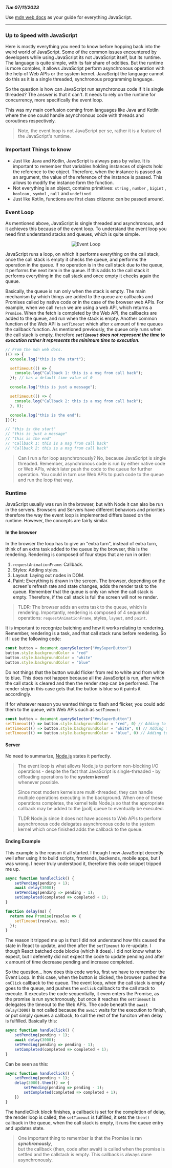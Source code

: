 ***Tue 07/11/2023*** 

Use [mdn web docs](https://developer.mozilla.org/en-US/docs/Web/JavaScript) as your
guide for everything JavaScript.
___
### Up to Speed with JavaScript
Here is mostly everything you need to know before hopping back into the weird 
world of JavaScript. Some of the common issues encountered by developers while 
using JavaScript its not JavaScript itself, but its runtime. The language is quite simple, with its 
fair share of oddities. But the runtime is more complex, it allows JavaScript perform 
asynchronous operation with the help of Web APIs or the system kernel. 
JavaScript the language cannot do this as it is a single threaded, synchronous programming language.

So the question is how can JavaScript run asynchronous code if it is single threaded? The 
answer is that it can't. It needs to rely on the runtime for concurrency, more specifically the event loop.

This was my main confusion coming from languages like Java and Kotlin
where the one could handle asynchronous code with threads and coroutines respectively.

> Note, the event loop is not JavaScript per se, rather it is a feature of the JavaScript's runtime.

### Important Things to know
- Just like Java and Kotlin, JavaScript is always pass by value. It is important to 
remember that variables holding instances of objects hold the reference to the object. 
Therefore, when the instance is passed as an argument, the value of the reference of the 
instance is passed. This allows to modify the instance form the function.
- Not everything is an object, contains primitives: `string` , `number` , `bigint` , `boolean` , `symbol` , `null` and `undefined`
- Just like Kotlin, functions are first class citizens: can be passed around.

### Event Loop
As mentioned above, JavaScript is single threaded and asynchronous, and it achieves this 
because of the event loop. To understand the event loop you need first understand stacks 
and queues, which is quite simple.
<p align="center">
<img src="https://developer.mozilla.org/en-US/docs/Web/JavaScript/Event_loop/the_javascript_runtime_environment_example.svg" alt="Event Loop">
</p>

JavaScript runs a loop, on which it performs everything on the call stack, once the call stack
is empty it checks the queue, and performs the operation in the queue. If no operation is in the 
call stack due to the queue, it performs the next item in the queue. If this adds to the call stack
it performs everything in the call stack and once empty it checks again the queue.

Basically, the queue is run only when the stack is empty. The main mechanism by which things
are added to the queue are callbacks and Promises called by native code or in the case of the browser web 
APIs. For example, when we call `fetch` we are using a web API, which returns a `Promise`. When the fetch 
is completed by the Web API, the callbacks are added to the queue, and run when the stack is empty.  Another 
common function of the Web API is `setTimeout` which after `x` amount of time queues the callback function. As 
mentioned previously, the queue only runs when the call stack is empty, therefore ***`setTimeout` does not 
represent the time to execution rather it represents the minimum time to execution.*** 

```javascript
// From the mdn web docs.
(() => {
  console.log("this is the start");

  setTimeout(() => {
    console.log("Callback 1: this is a msg from call back");
  }); // has a default time value of 0

  console.log("this is just a message");

  setTimeout(() => {
    console.log("Callback 2: this is a msg from call back");
  }, 0);

  console.log("this is the end");
})();

// "this is the start"
// "this is just a message"
// "this is the end"
// "Callback 1: this is a msg from call back"
// "Callback 2: this is a msg from call back"
```

> Can I run a for loop asynchronously? No, because JavaScript is single threaded. Remember, asynchronous code is
> run by either native code or Web APIs, which later push the code to the queue for further operation. You could
> in turn use Web APIs to push code to the queue and run the loop that way. 

### Runtime
JavaScript usually was run in the browser, but with Node it can also be run in the servers. 
Browsers and Servers have different behaviors and priorities therefore the way the event loop 
is implemented differs based on the runtime. However, the concepts are fairly similar.

#### In the browser
In the browser the loop has to give an "extra turn", instead of extra turn, think of an extra task added
to the queue by the browser, this is the rendering.
Rendering is composed of four steps that are run in order:
1. `requestAnimationFrame`: Callback.
2. Styles: Adding styles.
3. Layout: Laying out nodes in DOM.
4. Paint: Everything is drawn in the screen.
The browser, depending on the screen's refresh rate and state changes, adds the render 
task to the queue. Remember that the queue is only ran when the call stack is empty. Therefore, 
if the call stack is full the screen will not re render.
 
> TLDR: The browser adds an extra task to the queue, which is rendering. Importantly,
> rendering is composed of 4 sequential operations: `requestAnimationFrame`, styles, 
> `layout`, and `paint`.

It is important to recognize batching and how it works relating to rendering. Remember, 
rendering is a task, and that call stack runs before rendering. So if I use the following 
code:
```javascript
const button = document.querySelector("#mySuperButton")
button.style.backgroundColor = "red"
button.style.backgroundColor = "white"
button.style.backgroundColor = "blue"
```
Do not things that the button would flicker from red to white and from white to blue. 
This does not happen because all the JavaScript is run, after which the call stack is cleared
and then the render step can be performed. The render step in this case gets that the button is 
blue so it paints it accordingly.

If for whatever reason you wanted things to flash and flicker, you could add them to the 
queue, with Web APIs such as `setTimeout`:

```javascript
const button = document.querySelector("#mySuperButton")
setTimeout(() => button.style.backgroundColor = "red", 0) // Adding to queue
setTimeout(() => button.style.backgroundColor = "white", 0) // Adding to queue
setTimeout(() => button.style.backgroundColor = "blue", 0) // Adding to queue
```

#### Server
No need to summarize, [Node.js](https://nodejs.org/en/docs/guides/event-loop-timers-and-nexttick#what-is-the-event-loop)
states it perfectly. 
> The event loop is what allows Node.js to perform non-blocking I/O operations - despite 
> the fact that JavaScript is single-threaded - by offloading operations to the ***system kernel***  
> whenever possible.
>
> Since most modern kernels are multi-threaded, they can handle multiple operations
> executing in the background. When one of these operations completes, the kernel
> tells Node.js so that the appropriate callback may be added to the [poll] queue to 
> eventually be executed.

> TLDR Node.js since it does not have access to Web APIs to perform asynchronous code
> delegates asynchronous code to the system kernel which once finished adds the callback
> to the queue.

#### Ending Example
This example is the reason it all started. I though I new JavaScript decently well after using it to build
scripts, frontends, backends, mobile apps, but I was wrong. I never truly understood it, therefore this code 
snippet tripped me up.

```javascript
async function handleClick() {
    setPending(pending + 1);
    await delay(3000);
    setPending(pending => pending - 1);
    setCompleted(completed => completed + 1);
}

function delay(ms) {
  return new Promise(resolve => {
    setTimeout(resolve, ms);
  });
}
```

The reason it tripped me up is that I did not understand how this caused the state
in React to update, and then after the `setTimeout` to re-update. I though React
batched code blocks (which it does). I did not know what to expect, but I defenelty did not expect
the code to update pending and after x amount of time decrease pending and increase 
completed.  

So the question... how does this code works, first we have to remember the Event Loop.
In this case, when the button is clicked, the browser pushed the `onClick` callback to the queue.
The event loop, when the call stack is empty goes to the queue, and pushes the `onClick` callback to the call stack
to execute. It executes the code sequentially, it even enters the Promise, as the promise 
is run synchronously, but once it reaches the `setTimeout` is delegates the timeout to the Web APIs. The code 
beneath the `await delay(3000)` is not called because the `await` waits for the execution to finish, or put 
simply queues a callback, to call the rest of the funciton when delay is fulfilled. Basically this:
```javascript
async function handleClick() {
    setPending(pending + 1);
    await delay(3000);
    setPending(pending => pending - 1);
    setCompleted(completed => completed + 1);
}
```
Can be seen as this:
```javascript
async function handleClick() {
    setPending(pending + 1);
    delay(3000).then(() => {
        setPending(pending => pending - 1);
        setCompleted(completed => completed + 1);
    })
}
```
The handleClick block finishes, a callback is set for the completion of delay, the render loop is called, the `setTimeout` is fulfilled,
it sets the `then()` callback in the queue, when the call stack is empty, it runs the queue entry and updates state.

> One important thing to remember is that the Promise is ran ***synchronously***,  
> but the callback (then, code after await) is called when the promise is settled and the callstack is empty.
> This callback is always done asynchronously.
